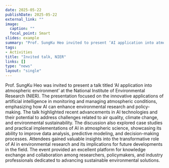```yaml
---
date: 2025-05-22
publishDate: 2025-05-22
external_link: ""
image:
  caption: ""
  focal_point: Smart
slides: example
summary: "Prof. SungKu Heo invited to present ‘AI application into atmospheric environment’ at National Institute of Environmental Research (NIER)."
tags:
- Activities
title: "Invited talk, NIER"
links: []
type: "news"
layout: "single"
---
```

Prof. SungKu Heo was invited to present a talk titled ‘AI application into atmospheric environment’ at the National Institute of Environmental Research (NIER). The presentation focused on the innovative applications of artificial intelligence in monitoring and managing atmospheric conditions, emphasizing how AI can enhance environmental research and policy-making. The talk highlighted recent advancements in AI technologies and their potential to address challenges related to air quality, climate change, and environmental sustainability. The discussion also explored case studies and practical implementations of AI in atmospheric science, showcasing its ability to improve data analysis, predictive modeling, and decision-making processes. Attendees gained valuable insights into the transformative role of AI in environmental research and its implications for future developments in the field. The event provided an excellent platform for knowledge exchange and collaboration among researchers, policymakers, and industry professionals dedicated to advancing sustainable environmental solutions.  